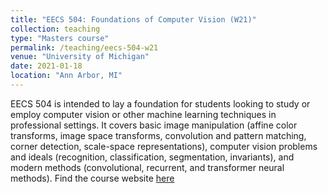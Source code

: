 ```yaml
---
title: "EECS 504: Foundations of Computer Vision (W21)"
collection: teaching
type: "Masters course"
permalink: /teaching/eecs-504-w21
venue: "University of Michigan"
date: 2021-01-18
location: "Ann Arbor, MI"
---
```


EECS 504 is intended to lay a foundation for students looking to study or employ computer vision or other machine learning techniques in professional settings. It covers basic image manipulation (affine color transforms, image space transforms, convolution and pattern matching, corner detection, scale-space representations), computer vision problems and ideals (recognition, classification, segmentation, invariants), and modern methods (convolutional, recurrent, and transformer neural methods). Find the course website [here](http://www-personal.umich.edu/~pakoch/teaching/eecs504/w21/)